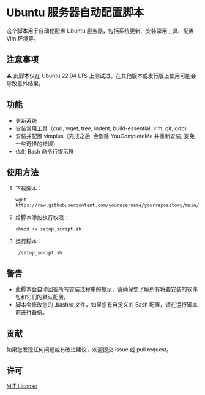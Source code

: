 # Ubuntu 服务器自动配置脚本

这个脚本用于自动化配置 Ubuntu 服务器，包括系统更新、安装常用工具、配置 Vim 环境等。

## 注意事项

⚠️ 此脚本仅在 Ubuntu 22.04 LTS 上测试过。在其他版本或发行版上使用可能会导致意外结果。

## 功能

- 更新系统
- 安装常用工具（curl, wget, tree, indent, build-essential, vim, git, gdb）
- 安装并配置 vimplus（完成之后, 会删除 YouCompleteMe 并重新安装, 避免一些奇怪的错误）
- 优化 Bash 命令行提示符

## 使用方法

1. 下载脚本：

   ```
   wget https://raw.githubusercontent.com/yourusername/yourrepository/main/setup_script.sh
   ```

2. 给脚本添加执行权限：

   ```
   chmod +x setup_script.sh
   ```

3. 运行脚本：

   ```
   ./setup_script.sh
   ```

## 警告

- 此脚本会自动回答所有安装过程中的提示，请确保您了解所有将要安装的软件包和它们的默认配置。
- 脚本会修改您的 .bashrc 文件，如果您有自定义的 Bash 配置，请在运行脚本前进行备份。

## 贡献

如果您发现任何问题或有改进建议，欢迎提交 issue 或 pull request。

## 许可

[MIT License](LICENSE)  
